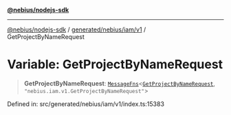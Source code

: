 [**@nebius/nodejs-sdk**](../../../../../README.md)

---

[@nebius/nodejs-sdk](../../../../../README.md) / [generated/nebius/iam/v1](../README.md) / GetProjectByNameRequest

# Variable: GetProjectByNameRequest

> **GetProjectByNameRequest**: [`MessageFns`](../../../../../runtime/protos/core/interfaces/MessageFns.md)\<[`GetProjectByNameRequest`](../interfaces/GetProjectByNameRequest.md), `"nebius.iam.v1.GetProjectByNameRequest"`\>

Defined in: src/generated/nebius/iam/v1/index.ts:15383
